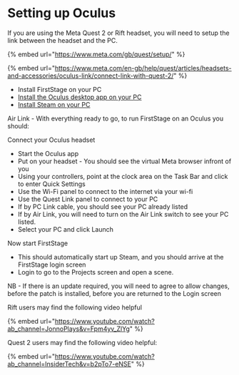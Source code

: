 # Setting up Oculus

If you are using the Meta Quest 2 or Rift headset, you will need to setup the link between the headset and the PC.

{% embed url="https://www.meta.com/gb/quest/setup/" %}

{% embed url="https://www.meta.com/en-gb/help/quest/articles/headsets-and-accessories/oculus-link/connect-link-with-quest-2/" %}

* Install FirstStage on your PC
* [Install the Oculus desktop app on your PC](https://www.meta.com/en-gb/help/quest/articles/getting-started/getting-started-with-rift-s/install-oculus-pc-app/)
* [Install Steam on your PC](https://help.steampowered.com/en/faqs/view/099E-F5D1-8780-4778)

Air Link - With everything ready to go, to run FirstStage on an Oculus you should:

Connect your Oculus headset

* Start the Oculus app
* Put on your headset - You should see the virtual Meta browser infront of you
* Using your controllers, point at the clock area on the Task Bar and click to enter Quick Settings
* Use the Wi-Fi panel to connect to the internet via your wi-fi
* Use the Quest Link panel to connect to your PC
* If by PC Link cable, you should see your PC already listed
* If by Air Link, you will need to turn on the Air Link switch to see your PC listed.
* Select your PC and click Launch

Now start FirstStage

* This should automatically start up Steam, and you should arrive at the FirstStage login screen
* Login to go to the Projects screen and open a scene.

NB - If there is an update required, you will need to agree to allow changes, before the patch is installed, before you are returned to the Login screen



Rift users may find the following video helpful

{% embed url="https://www.youtube.com/watch?ab_channel=JonnoPlays&v=Fpm4yv_ZlYg" %}

Quest 2 users may find the following video helpful:

{% embed url="https://www.youtube.com/watch?ab_channel=InsiderTech&v=b2pTo7-eNSE" %}
